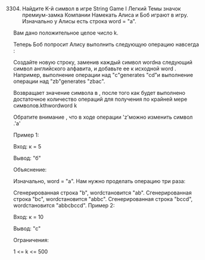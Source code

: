 3304. Найдите K-й символ в игре String Game I
Легкий
Темы
значок премиум-замка
Компании
Намекать
Алиса и Боб играют в игру. Изначально у Алисы есть строка word = "a".

Вам дано положительное целое число k.

Теперь Боб попросит Алису выполнить следующую операцию навсегда :

Создайте новую строку, заменив каждый символ wordна следующий символ английского алфавита, и добавьте ее к исходной word .
Например, выполнение операции над "c"generates "cd"и выполнение операции над "zb"generates "zbac".

Возвращает значение символа в , после того как будет выполнено достаточное количество операций для получения по крайней мере символов.kthwordword k

Обратите внимание , что в ходе операции 'z'можно изменить символ .'a'

 

Пример 1:

Вход: к = 5

Вывод: "б"

Объяснение:

Изначально, word = "a". Нам нужно проделать операцию три раза:

Сгенерированная строка "b", wordстановится "ab".
Сгенерированная строка "bc", wordстановится "abbc".
Сгенерированная строка "bccd", wordстановится "abbcbccd".
Пример 2:

Вход: к = 10

Вывод: "с"

 

Ограничения:

1 <= k <= 500